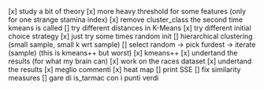 [x] study a bit of theory
[x] more heavy threshold for some features (only for one strange stamina index)
[x] remove cluster_class the second time kmeans is called
[] try different distances in K-Means
[x] try different initial choice strategy
    [x] just try some times random init
    [] hierarchical clustering (small sample, small k wrt sample)
    [] select random -> pick furdest -> iterate (sample) (this is kmeans++ but worst)
    [x] kmeans++
[x] undertand the results (for what my brain can)
[x] work on the races dataset
[x] undertand the results
[x] meglio commenti
[x] heat map
[] print SSE
[] fix similarity measures
[] gare di is_tarmac con i punti verdi